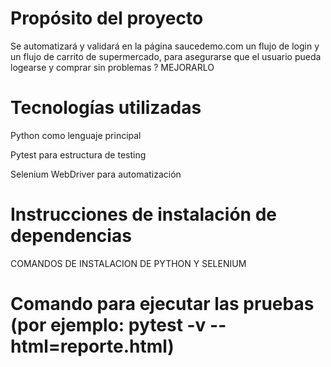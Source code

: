 # Propósito del proyecto
 
Se automatizará y validará en la página saucedemo.com un flujo de login y un flujo de carrito de supermercado, para asegurarse que el usuario pueda logearse y comprar sin problemas  ? MEJORARLO

# Tecnologías utilizadas

Python como lenguaje principal

Pytest para estructura de testing

Selenium WebDriver para automatización


# Instrucciones de instalación de dependencias

COMANDOS DE INSTALACION DE PYTHON Y SELENIUM 

# Comando para ejecutar las pruebas (por ejemplo: pytest -v --html=reporte.html)

